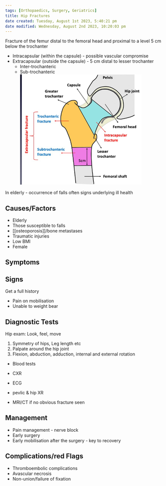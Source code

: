 ```yaml
---
tags: [Orthopaedics, Surgery, Geriatrics]
title: Hip Fractures
date created: Tuesday, August 1st 2023, 5:40:21 pm
date modified: Wednesday, August 2nd 2023, 10:20:03 pm
---
```


Fracture of the femur distal to the femoral head and proximal to a level 5 cm below the trochanter

- Intracapsular (within the capsule) - possible vascular compromise
- Extracapsular (outside the capsule) - 5 cm distal to lesser trochanter
  - Inter-trochanteric
  - Sub-trochanteric
    ![|375](z_attachments/375.png)

In elderly - occurrence of falls often signs underlying ill health

## Causes/Factors

- Elderly
- Those susceptible to falls
- [[osteoporosis]]/bone metastases
- Traumatic injuries
- Low BMI
- Female

## Symptoms

## Signs

Get a full history

- Pain on mobilisation
- Unable to weight bear

## Diagnostic Tests

Hip exam: Look, feel, move

1. Symmetry of hips, Leg length etc
2. Palpate around the hip joint
3. Flexion, abduction, adduction, internal and external rotation

- Blood tests
- CXR
- ECG
- pevlic & hip XR

- MRI/CT if no obvious fracture seen

## Management

- Pain management - nerve block
- Early surgery
- Early mobilisation after the surgery - key to recovery

## Complications/red Flags

- Thromboembolic complications
- Avascular necrosis
- Non-union/failure of fixation
